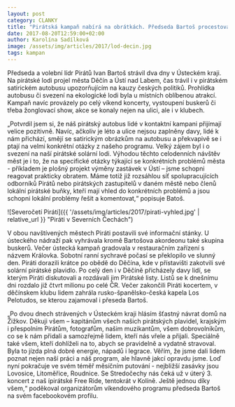 ```yaml
---
layout: post
category: CLANKY
title: "Pirátská kampaň nabírá na obrátkách. Předseda Bartoš procestoval o víkendu pirátskou lodí a autobusem Ústecký kraj"
date: 2017-08-20T12:59:00+02:00
author: Karolína Sadílková
image: /assets/img/articles/2017/lod-decin.jpg
tags: kampan
---
```


Předseda a volební lídr Pirátů Ivan Bartoš strávil dva dny v Ústeckém kraji. Na pirátské lodi projel města Děčín a Ústí nad Labem, čas trávil i v pirátském satirickém autobusu upozorňujícím na kauzy českých politiků. Prohlídka autobusu či svezení na ekologické lodi byla u místních oblíbenou atrakcí. Kampaň navíc provázely po celý víkend koncerty, vystoupení buskerů či třeba žonglovací show, akce se konaly nejen na ulici, ale i v klubech. 
 
„Potvrdil jsem si, že náš pirátský autobus lidé v kontaktní kampani přijímají velice pozitivně. Navíc, ačkoliv je léto a ulice nejsou zaplněny davy, lidé k nám přichází, smějí se satirickým obrázkům na autobusu a překvapivě se i ptají na velmi konkrétní otázky z našeho programu. Velký zájem byl i o svezení na naší pirátské solární lodi. Výhodou těchto celodenních návštěv měst je i to, že na specifické otázky týkající se konkrétních problémů města - příkladem je plošný projekt výměny zastávek v Ústí – jsme schopni reagovat prakticky obratem. Máme totiž již rozsáhlou síť spolupracujících odborníků Pirátů nebo pirátských zastupitelů v daném městě nebo členů lokální pirátské buňky, kteří mají vhled do konkrétních problémů a jsou schopni lokální problémy řešit a komentovat,“ popisuje Batoš.

![Severočetí Piráti]({{ '/assets/img/articles/2017/pirati-vyhled.jpg' | relative_url }} "Piráti v Severních Čechách")
 
V obou navštívených městech Piráti postavili své informační stánky. U ústeckého nádraží pak vyhrávala kromě Bartošova akordeonu také skupina buskerů. Večer ústecká kampaň gradovala v restauračním zařízení s názvem Královka. Sobotní ranní sychravé počasí se překlopilo ve slunný den. Piráti dorazili krátce po obědě do Děčína, kde v přístavišti zakotvili své solární pirátské plavidlo. Po celý den i v Děčíně přicházely davy lidí, se kterým Piráti diskutovali a rozdávali jim Pirátské listy. Listů se k dnešnímu dni rozdalo již čtvrt milionu po celé ČR. Večer zakončili Piráti kocertem, v děčínskem klubu lidem zahrála rusko-španělsko-česká kapela Los Pelotudos, se kterou zajamoval i přeseda Bartoš.
 
„Po dvou dnech strávených v Ústeckém kraji hlásím šťastný návrat domů na Žižkov. Děkuji všem – kapitánům všech našich pirátských plavidel, krajským i přespolním Pirátům, fotografům, našim muzikantům, všem dobrovolníkům, co se k nám přidali a samozřejmě lidem, kteří nás vřele a přijali. Speciálně také všem, kteří dohlíželi na to, abych se pravidelně a vydatně stravoval. Byla to jízda plná dobré energie, nápadů i legrace. Věřím, že jsme dali lidem poznat nejen naší práci a náš program, ale hlavně jakcí opravdu jsme. Loď nyní pokračuje ve svém téměř měsíčním putování - nejbližší zasávky jsou Lovosice, Litoměřice, Roudnice. Se Stredočechy nás čeká už v úterý 3. koncert z naš ípirátské Free Ride, tentokrát v Kolíně. Ještě jednou díky všem,“ poděkoval organizátorům víkendového programu předseda Bartoš na svém facebookovém profilu.
 
